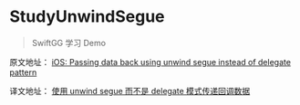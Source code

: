 # StudyUnwindSegue   

> SwiftGG 学习 Demo

原文地址： [iOS: Passing data back using unwind segue instead of delegate pattern](http://szulctomasz.com/ios-passing-data-back-using-unwind-segue-instead-of-delegate-pattern/)  

译文地址： [使用 unwind segue 而不是 delegate 模式传递回调数据](http://swift.gg/2016/01/05/ios-passing-data-back-using-unwind-segue-instead-of-delegate-pattern/)